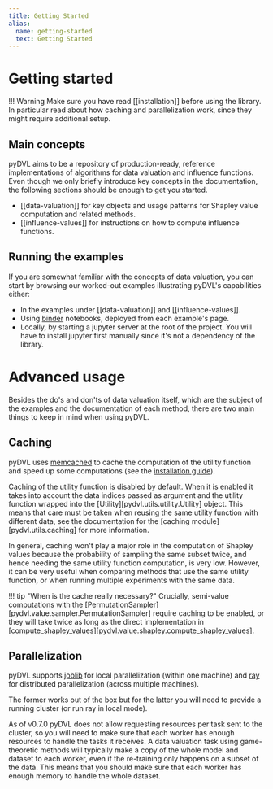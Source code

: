 ```yaml
---
title: Getting Started
alias: 
  name: getting-started
  text: Getting Started
---
```


# Getting started

!!! Warning
    Make sure you have read [[installation]] before using the library. 
    In particular read about how caching and parallelization work,
    since they might require additional setup.

## Main concepts

pyDVL aims to be a repository of production-ready, reference implementations of
algorithms for data valuation and influence functions. Even though we only
briefly introduce key concepts in the documentation, the following sections 
should be enough to get you started.

* [[data-valuation]] for key objects and usage patterns for Shapley value
  computation and related methods.
* [[influence-values]] for instructions on how to compute influence functions.


## Running the examples

If you are somewhat familiar with the concepts of data valuation, you can start
by browsing our worked-out examples illustrating pyDVL's capabilities either:

- In the examples under [[data-valuation]] and [[influence-values]].
- Using [binder](https://mybinder.org/) notebooks, deployed from each
  example's page.
- Locally, by starting a jupyter server at the root of the project. You will
  have to install jupyter first manually since it's not a dependency of the
  library.

# Advanced usage

Besides the do's and don'ts of data valuation itself, which are the subject of
the examples and the documentation of each method, there are two main things to
keep in mind when using pyDVL.

## Caching

pyDVL uses [memcached](https://memcached.org/) to cache the computation of the
utility function and speed up some computations (see the [installation
guide](installation.md/#setting-up-the-cache)).

Caching of the utility function is disabled by default. When it is enabled it
takes into account the data indices passed as argument and the utility function
wrapped into the [Utility][pydvl.utils.utility.Utility] object. This means that
care must be taken when reusing the same utility function with different data,
see the documentation for the [caching module][pydvl.utils.caching] for more
information.

In general, caching won't play a major role in the computation of Shapley values
because the probability of sampling the same subset twice, and hence needing
the same utility function computation, is very low. However, it can be very
useful when comparing methods that use the same utility function, or when
running multiple experiments with the same data.

!!! tip "When is the cache really necessary?"
    Crucially, semi-value computations with the
    [PermutationSampler][pydvl.value.sampler.PermutationSampler] require caching
    to be enabled, or they will take twice as long as the direct implementation
    in [compute_shapley_values][pydvl.value.shapley.compute_shapley_values].

## Parallelization

pyDVL supports [joblib](https://joblib.readthedocs.io/en/latest/) for local
parallelization (within one machine) and [ray](https://ray.io) for distributed
parallelization (across multiple machines).

The former works out of the box but for the latter you will need to provide a
running cluster (or run ray in local mode).

As of v0.7.0 pyDVL does not allow requesting resources per task sent to the
cluster, so you will need to make sure that each worker has enough resources to
handle the tasks it receives. A data valuation task using game-theoretic methods
will typically make a copy of the whole model and dataset to each worker, even
if the re-training only happens on a subset of the data. This means that you
should make sure that each worker has enough memory to handle the whole dataset.
